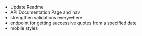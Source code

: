 - Update Readme
- API Documentation Page and nav
- strengthen validations everywhere
- endpoint for getting successive quotes from a specified date
- mobile styles
